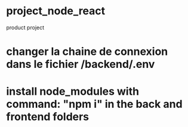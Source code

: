 # project_node_react
product project

# changer la chaine de connexion dans le fichier /backend/.env

# install node_modules with command: "npm i" in the back and frontend folders
